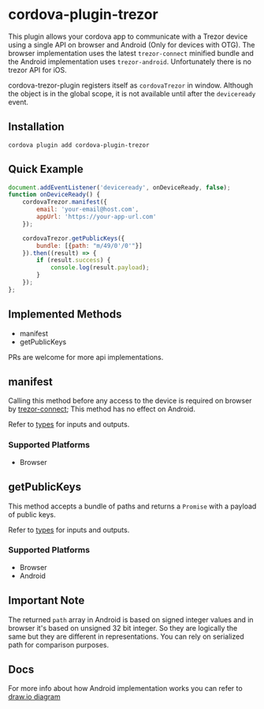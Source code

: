 # cordova-plugin-trezor

This plugin allows your cordova app to communicate with a Trezor device using a single API on browser and Android
(Only for devices with OTG). The browser implementation uses the latest `trezor-connect` minified bundle and the Android
implementation uses `trezor-android`. Unfortunately there is no trezor API for iOS.

cordova-trezor-plugin registers itself as `cordovaTrezor` in window.
Although the object is in the global scope, it is not available until after the `deviceready` event.

## Installation

    cordova plugin add cordova-plugin-trezor

## Quick Example

```js
document.addEventListener('deviceready', onDeviceReady, false);
function onDeviceReady() {
    cordovaTrezor.manifest({
        email: 'your-email@host.com',
        appUrl: 'https://your-app-url.com'
    });

    cordovaTrezor.getPublicKeys({
        bundle: [{path: "m/49/0'/0'"}]
    }).then((result) => {
        if (result.success) {
            console.log(result.payload);
        }
    });
};
```

## Implemented Methods

- manifest
- getPublicKeys

PRs are welcome for more api implementations.

## manifest

Calling this method before any access to the device is required on browser by
[trezor-connect](https://github.com/trezor/connect/blob/develop/docs/index.md#trezor-connect-manifest);
This method has no effect on Android.

Refer to [types](types/index.d.ts) for inputs and outputs.

### Supported Platforms

- Browser

## getPublicKeys

This method accepts a bundle of paths and returns a `Promise` with a payload of public keys.

Refer to [types](types/index.d.ts) for inputs and outputs.

### Supported Platforms

- Browser
- Android

## Important Note

The returned `path` array in Android is based on signed integer values and in browser it's based on unsigned 32 bit integer.
So they are logically the same but they are different in representations. You can rely on serialized path for comparison purposes.

## Docs

For more info about how Android implementation works you can refer to [draw.io diagram](trezor-flow.drawio)
